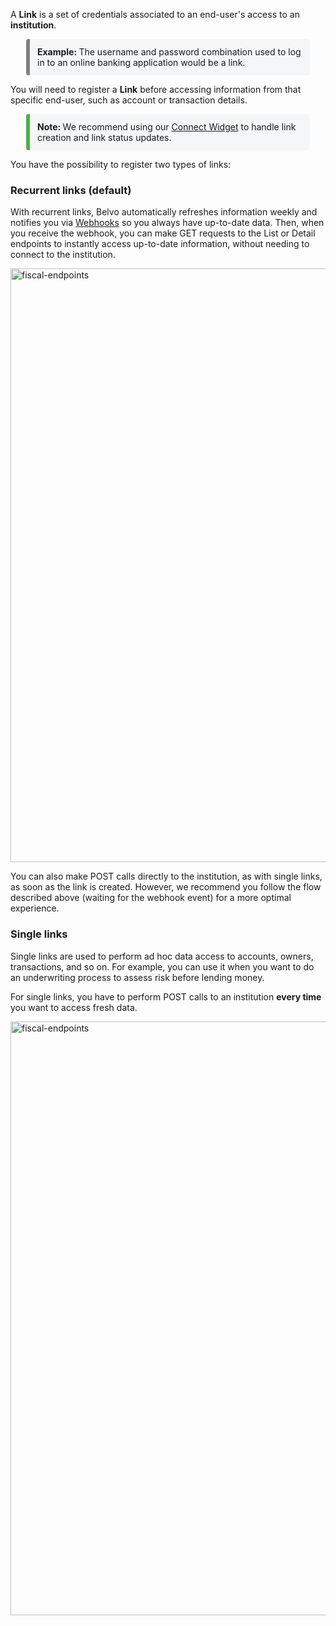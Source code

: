 A **Link** is a set of credentials associated to an end-user's access to an **institution**.

<div style="background-color:#f4f6f8; border-left: 6px solid #808080;padding: 12px;margin-left: 25px; border-radius: 4px; margin-right: 25px">
<strong>Example: </strong> The username and password combination used to log in to an online banking application would be a link.
</div>

You will need to register a **Link** before accessing information from that specific end-user, such as account or transaction details.

<div style="background-color:#f4f6f8; border-left: 6px solid #4CAF50;padding: 12px;margin-left: 25px; border-radius: 4px; margin-right: 25px">
<strong>Note: </strong> We recommend using our <a href="https://developers.belvo.com/docs/connect-widget" target="_blank">Connect Widget</a> to handle link creation and link status updates.
</div>

You have the possibility to register two types of links:

### Recurrent links (default)

With recurrent links, Belvo automatically refreshes information weekly and notifies you via [Webhooks](https://developers.belvo.com/docs/webhooks) so you always have up-to-date data. Then, when you receive the webhook, you can make GET requests to the List or Detail endpoints to instantly access up-to-date information, without needing to connect to the institution.

<img src="https://files.readme.io/7b6c0d4-Recurrent_Link_FLow.png" alt="fiscal-endpoints" width="950">

You can also make POST calls directly to the institution, as with single links, as soon as the link is created. However, we recommend you follow the flow described above (waiting for the webhook event) for a more optimal experience.

### Single links

Single links are used to perform ad hoc data access to accounts, owners, transactions, and so on. For example, you can use it when you want to do an underwriting process to assess risk before lending money.

For single links, you have to perform POST calls to an institution **every time** you want to access fresh data.

<img src="https://files.readme.io/eda7956-Single_Link_Flow.svg" alt="fiscal-endpoints" width="950">